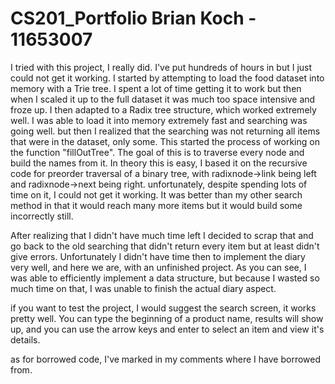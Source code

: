 # CS201_Portfolio Brian Koch - 11653007
I tried with this project, I really did. I've put hundreds of hours in but I just could not get it working.
I started by attempting to load the food dataset into memory with a Trie tree. I spent a lot of time getting it to work but then when I scaled it up to the full dataset it was much too space intensive and froze up.
I then adapted to a Radix tree structure, which worked extremely well. I was able to load it into memory extremely fast and searching was going well. 
but then I realized that the searching was not returning all items that were in the dataset, only some. This started the process of working on the function "fillOutTree". The goal of this is to traverse every node and build the names from it. In theory this is easy, I based it on the recursive code for preorder traversal of a binary tree, with radixnode->link being left and radixnode->next being right. unfortunately, despite spending lots of time on it, I could not get it working. It was better than my other search method in that it would reach many more items but it would build some incorrectly still.

After realizing that I didn't have much time left I decided to scrap that and go back to the old searching that didn't return every item but at least didn't give errors. Unfortunately I didn't have time then to implement the diary very well, and here we are, with an unfinished project. As you can see, I was able to efficiently implement a data structure, but because I wasted so much time on that, I was unable to finish the actual diary aspect.

if you want to test the project, I would suggest the search screen, it works pretty well. You can type the beginning of a product name, results will show up, and you can use the arrow keys and enter to select an item and view it's details.

as for borrowed code, I've marked in my comments where I have borrowed from.
